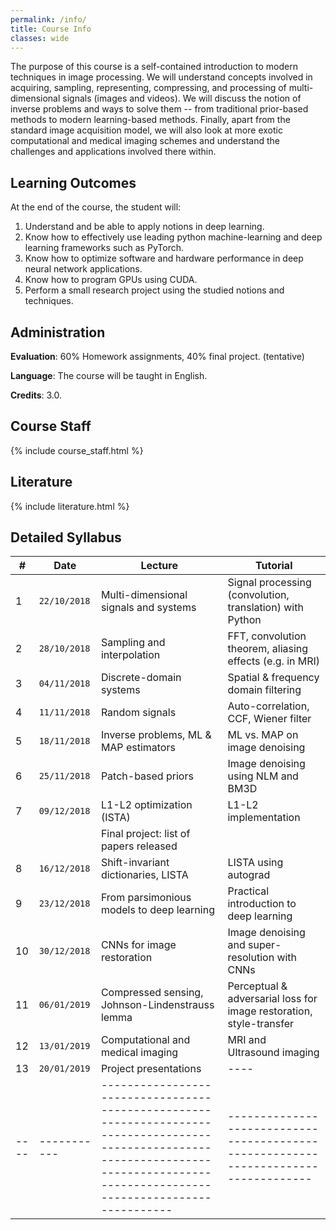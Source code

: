```yaml
---
permalink: /info/
title: Course Info
classes: wide
---
```


The purpose of this course is a self-contained introduction to modern techniques in image processing. We will understand concepts involved in acquiring, sampling, representing, compressing, and processing of multi-dimensional signals (images and videos). We will discuss the notion of inverse problems and ways to solve them -- from traditional prior-based methods to modern learning-based methods. Finally, apart from the standard image acquisition model, we will also look at more exotic computational and medical imaging schemes and understand the challenges and applications involved there within.

## Learning Outcomes

At the end of the course, the student will:

1.	Understand and be able to apply notions in deep learning.
1.	Know how to effectively use leading python machine-learning and deep
    learning frameworks such as PyTorch.
1.	Know how to optimize software and hardware performance in deep neural
    network applications.
1.	Know how to program GPUs using CUDA.
1.	Perform a small research project using the studied notions and techniques.


## Administration

**Evaluation**: 60% Homework assignments, 40% final project. (tentative)

**Language**: The course will be taught in English.

**Credits**: 3.0.

## Course Staff

{% include course_staff.html %}

## Literature

{% include literature.html %}

## Detailed Syllabus

| #    | Date         | Lecture                                                                                                                                                                               | Tutorial                                                                            |
| ---- | -----------  | ------------------------------------------------------------------------------------------------------------------------------------------------------------------------------------- | -----------------------------------------------------------------------------------   |
| 1    | `22/10/2018` | Multi-dimensional signals and systems                             | Signal processing (convolution, translation) with Python 
| 2    | `28/10/2018` | Sampling and interpolation                                        | FFT, convolution theorem, aliasing effects (e.g. in MRI)   |  |
| 3    | `04/11/2018` | Discrete-domain systems                                           | Spatial & frequency domain filtering |
| 4    | `11/11/2018` | Random signals                                                    | Auto-correlation, CCF, Wiener filter                           |
| 5    | `18/11/2018` | Inverse problems, ML & MAP estimators                             | ML vs. MAP on image denoising                                  |
| 6    | `25/11/2018` | Patch-based priors                                                | Image denoising using NLM and BM3D                             |
| 7    | `09/12/2018` | L1-L2 optimization (ISTA)                                         | L1-L2 implementation                                           |
|      |              | Final project: list of papers released                            |                                                                | 
| 8    | `16/12/2018` | Shift-invariant dictionaries, LISTA                               | LISTA using autograd                                           |
| 9    | `23/12/2018` | From parsimonious models to deep learning                         | Practical introduction to deep learning                        |
| 10   | `30/12/2018` | CNNs for image restoration                                        | Image denoising and super-resolution with CNNs                 |
| 11   | `06/01/2019` | Compressed sensing, Johnson-Lindenstrauss lemma                   | Perceptual & adversarial loss for image restoration, style-transfer  |
| 12   | `13/01/2019` | Computational and medical imaging                                 | MRI and Ultrasound imaging                                                                |
| 13   | `20/01/2019` | Project presentations                                             | ----|
| ---- | -----------  | ------------------------------------------------------------------------------------------------------------------------------------------------------------------------------------- | -----------------------------------------------------------------------------------   |

